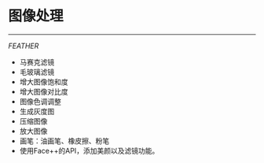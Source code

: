 # 图像处理
***
 *FEATHER*
+ 马赛克滤镜
+ 毛玻璃滤镜
+ 增大图像饱和度
+ 增大图像对比度
+ 图像色调调整
+ 生成灰度图
+ 压缩图像
+ 放大图像
+ 画笔：油画笔、橡皮擦、粉笔
+ 使用Face++的API，添加美颜以及滤镜功能。